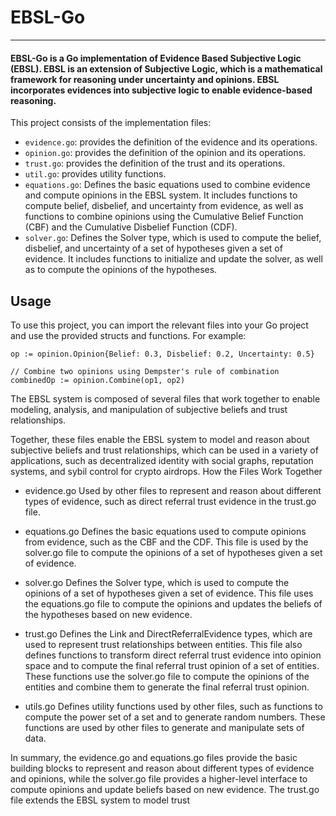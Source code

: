 # EBSL-Go
---

#### EBSL-Go is a Go implementation of Evidence Based Subjective Logic (EBSL). EBSL is an extension of Subjective Logic, which is a mathematical framework for reasoning under uncertainty and opinions. EBSL incorporates evidences into subjective logic to enable evidence-based reasoning.

This project consists of the implementation files:

*   `evidence.go`: provides the definition of the evidence and its operations.
*   `opinion.go`: provides the definition of the opinion and its operations.
*   `trust.go`: provides the definition of the trust and its operations.
*   `util.go`: provides utility functions.
*   `equations.go`: Defines the basic equations used to combine evidence and compute opinions in the EBSL system. It includes functions to compute belief, disbelief, and uncertainty from evidence, as well as functions to combine opinions using the Cumulative Belief Function (CBF) and the Cumulative Disbelief Function (CDF).
*   `solver.go`: Defines the Solver type, which is used to compute the belief, disbelief, and uncertainty of a set of hypotheses given a set of evidence. It includes functions to initialize and update the solver, as well as to compute the opinions of the hypotheses.

Usage
-----

To use this project, you can import the relevant files into your Go project and use the provided structs and functions. For example:


``` // Create an opinion with a belief of 0.3, disbelief of 0.2, and uncertainty of 0.5
op := opinion.Opinion{Belief: 0.3, Disbelief: 0.2, Uncertainty: 0.5}  

// Combine two opinions using Dempster's rule of combination 
combinedOp := opinion.Combine(op1, op2)
```

The EBSL system is composed of several files that work together to enable modeling, analysis, and manipulation of subjective beliefs and trust relationships. 

Together, these files enable the EBSL system to model and reason about subjective beliefs and trust relationships, which can be used in a variety of applications, such as decentralized identity with social graphs, reputation systems, and sybil control for crypto airdrops.
How the Files Work Together

  - evidence.go Used by other files to represent and reason about different types of evidence, such as direct referral trust evidence in the trust.go file.

  - equations.go Defines the basic equations used to compute opinions from evidence, such as the CBF and the CDF. This file is used by the solver.go file to compute the opinions of a set of hypotheses given a set of evidence.

  - solver.go Defines the Solver type, which is used to compute the opinions of a set of hypotheses given a set of evidence. This file uses the equations.go file to compute the opinions and updates the beliefs of the hypotheses based on new evidence.

  - trust.go Defines the Link and DirectReferralEvidence types, which are used to represent trust relationships between entities. This file also defines functions to transform direct referral trust evidence into opinion space and to compute the final referral trust opinion of a set of entities. These functions use the solver.go file to compute the opinions of the entities and combine them to generate the final referral trust opinion.

  - utils.go Defines utility functions used by other files, such as functions to compute the power set of a set and to generate random numbers. These functions are used by other files to generate and manipulate sets of data.

In summary, the evidence.go and equations.go files provide the basic building blocks to represent and reason about different types of evidence and opinions, while the solver.go file provides a higher-level interface to compute opinions and update beliefs based on new evidence. The trust.go file extends the EBSL system to model trust

